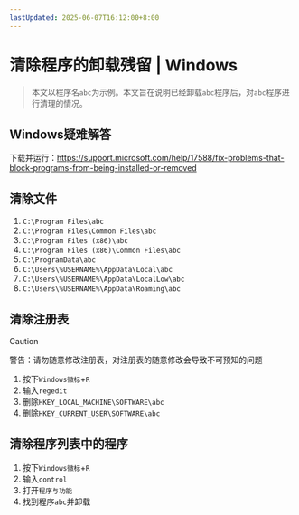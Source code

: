 ```yaml
---
lastUpdated: 2025-06-07T16:12:00+8:00
---
```


# 清除程序的卸载残留 | Windows

> 本文以程序名`abc`为示例。本文旨在说明已经卸载`abc`程序后，对`abc`程序进行清理的情况。

## Windows疑难解答

下载并运行：<https://support.microsoft.com/help/17588/fix-problems-that-block-programs-from-being-installed-or-removed>

## 清除文件

1. `C:\Program Files\abc`
2. `C:\Program Files\Common Files\abc`
3. `C:\Program Files (x86)\abc`
4. `C:\Program Files (x86)\Common Files\abc`
5. `C:\ProgramData\abc`
6. `C:\Users\%USERNAME%\AppData\Local\abc`
7. `C:\Users\%USERNAME%\AppData\LocalLow\abc`
8. `C:\Users\%USERNAME%\AppData\Roaming\abc`

## 清除注册表

> [!CAUTION]
> 警告：请勿随意修改注册表，对注册表的随意修改会导致不可预知的问题

1. 按下`Windows徽标`+`R`
2. 输入`regedit`
3. 删除`HKEY_LOCAL_MACHINE\SOFTWARE\abc`
4. 删除`HKEY_CURRENT_USER\SOFTWARE\abc`

## 清除程序列表中的程序

1. 按下`Windows徽标`+`R`
2. 输入`control`
3. 打开`程序与功能`
4. 找到程序`abc`并卸载
